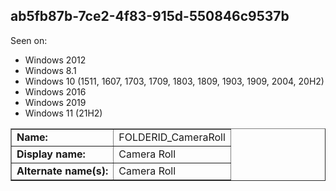 ## ab5fb87b-7ce2-4f83-915d-550846c9537b

Seen on:
* Windows 2012
* Windows 8.1
* Windows 10 (1511, 1607, 1703, 1709, 1803, 1809, 1903, 1909, 2004, 20H2)
* Windows 2016
* Windows 2019
* Windows 11 (21H2)

<table border="1" class="docutils">
  <tbody>
    <tr>
      <td><b>Name:</b></td>
      <td>FOLDERID_CameraRoll</td>
    </tr>
    <tr>
      <td><b>Display name:</b></td>
      <td>Camera Roll</td>
    </tr>
    <tr>
      <td><b>Alternate name(s):</b></td>
      <td>Camera Roll</td>
    </tr>
  </tbody>
</table>

